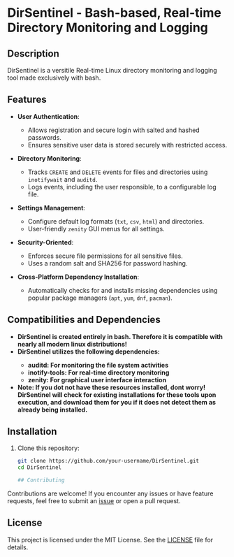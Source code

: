 <h1>DirSentinel - Bash-based, Real-time Directory Monitoring and Logging</h1>

<h2>Description</h2>
DirSentinel is a versitile Real-time Linux directory monitoring and logging tool made exclusively with bash.
<br />

## Features

- **User Authentication**:
  - Allows registration and secure login with salted and hashed passwords.
  - Ensures sensitive user data is stored securely with restricted access.

- **Directory Monitoring**:
  - Tracks `CREATE` and `DELETE` events for files and directories using `inotifywait` and `auditd`.
  - Logs events, including the user responsible, to a configurable log file.

- **Settings Management**:
  - Configure default log formats (`txt`, `csv`, `html`) and directories.
  - User-friendly `zenity` GUI menus for all settings.

- **Security-Oriented**:
  - Enforces secure file permissions for all sensitive files.
  - Uses a random salt and SHA256 for password hashing.

- **Cross-Platform Dependency Installation**:
  - Automatically checks for and installs missing dependencies using popular package managers (`apt`, `yum`, `dnf`, `pacman`).


<h2>Compatibilities and Dependencies</h2>

- <b>DirSentinel is created entirely in bash. Therefore it is compatible with nearly all modern linux distributions! </b> 
- <b>DirSentinel utilizes the following dependencies:
  - auditd: For monitoring the file system activities
  - inotify-tools: For real-time directory monitoring
  - zenity: For graphical user interface interaction
- Note: If you dot not have these resources installed, dont worry! DirSentinel will check for existing installations for these tools upon execution, and download them for you if it does not detect them as already being installed.</b>

## Installation

1. Clone this repository:
   ```bash
   git clone https://github.com/your-username/DirSentinel.git
   cd DirSentinel

   ## Contributing

Contributions are welcome! If you encounter any issues or have feature requests, feel free to submit an [issue](https://github.com/your-username/DirSentinel/issues) or open a pull request.

## License

This project is licensed under the MIT License. See the [LICENSE](LICENSE) file for details.
